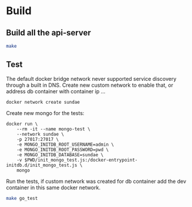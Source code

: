 # Build

## Build all the api-server

```bash
make
```

## Test

The default docker bridge network never supported service discovery through a built in DNS.
Create new custom network to enable that, or address db container with container ip ...

```docker
docker network create sundae
```

Create new mongo for the tests:

```docker
docker run \
    --rm -it --name mongo-test \
    --network sundae \
    -p 27017:27017 \
    -e MONGO_INITDB_ROOT_USERNAME=admin \
    -e MONGO_INITDB_ROOT_PASSWORD=pwd \
    -e MONGO_INITDB_DATABASE=sundae \
    -v $PWD/init_mongo_test.js:/docker-entrypoint-initdb.d/init_mongo_test.js \
    mongo
```

Run the tests, if custom network was created for db container add the dev container in this same docker network.

```bash
make go_test
```

